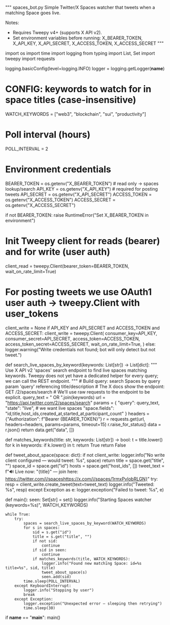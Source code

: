 """
spaces_bot.py
Simple Twitter/X Spaces watcher that tweets when a matching Space goes live.

Notes:
- Requires Tweepy v4+ (supports X API v2).
- Set environment variables before running:
    X_BEARER_TOKEN, X_API_KEY, X_API_SECRET, X_ACCESS_TOKEN, X_ACCESS_SECRET
"""

import os
import time
import logging
from typing import List, Set
import tweepy
import requests

logging.basicConfig(level=logging.INFO)
logger = logging.getLogger(__name__)

# CONFIG: keywords to watch for in space titles (case-insensitive)
WATCH_KEYWORDS = ["web3", "blockchain", "sui", "productivity"]

# Poll interval (hours)
POLL_INTERVAL = 2

# Environment credentials
BEARER_TOKEN = os.getenv("X_BEARER_TOKEN")  # read only -> spaces lookup/search
API_KEY = os.getenv("X_API_KEY")            # required for posting tweets
API_SECRET = os.getenv("X_API_SECRET")
ACCESS_TOKEN = os.getenv("X_ACCESS_TOKEN")
ACCESS_SECRET = os.getenv("X_ACCESS_SECRET")

if not BEARER_TOKEN:
    raise RuntimeError("Set X_BEARER_TOKEN in environment")

# Init Tweepy client for reads (bearer) and for write (user auth)
client_read = tweepy.Client(bearer_token=BEARER_TOKEN, wait_on_rate_limit=True)

# For posting tweets we use OAuth1 user auth -> tweepy.Client with user_tokens
client_write = None
if API_KEY and API_SECRET and ACCESS_TOKEN and ACCESS_SECRET:
    client_write = tweepy.Client(
        consumer_key=API_KEY,
        consumer_secret=API_SECRET,
        access_token=ACCESS_TOKEN,
        access_token_secret=ACCESS_SECRET,
        wait_on_rate_limit=True,
    )
else:
    logger.warning("Write credentials not found; bot will only detect but not tweet.")

def search_live_spaces_by_keyword(keywords: List[str]) -> List[dict]:
    """
    Use X API v2 'spaces' search endpoint to find live spaces matching keywords.
    Tweepy does not yet have a dedicated helper for every query; we can call the REST endpoint.
    """
    # Build query: search Spaces by query param 'query' referencing title/description
    # The X docs show the endpoint: GET /2/spaces/search
    # We'll use raw requests to the endpoint to be explicit.
    query_text = " OR ".join(keywords)
    url = "https://api.twitter.com/2/spaces/search"
    params = {
        "query": query_text,
        "state": "live",  # we want live spaces
        "space.fields": "id,title,host_ids,created_at,started_at,participant_count"
    }
    headers = {"Authorization": f"Bearer {BEARER_TOKEN}"}
    r = requests.get(url, headers=headers, params=params, timeout=15)
    r.raise_for_status()
    data = r.json()
    return data.get("data", [])

def matches_keywords(title: str, keywords: List[str]) -> bool:
    t = title.lower()
    for k in keywords:
        if k.lower() in t:
            return True
    return False

def tweet_about_space(space: dict):
    if not client_write:
        logger.info("No write client configured — would tweet: %s", space)
        return
    title = space.get("title", "<no-title>")
    space_id = space.get("id")
    hosts = space.get("host_ids", [])
    tweet_text = f"🔊 Live now: \"{title}\" — join here: https://twitter.com/i/spaceshttps://x.com/i/spaces/1rmxPvlobRLGN}"
    try:
        resp = client_write.create_tweet(text=tweet_text)
        logger.info("Tweeted: %s", resp)
    except Exception as e:
        logger.exception("Failed to tweet: %s", e)

def main():
    seen: Set[str] = set()
    logger.info("Starting Spaces watcher (keywords=%s)", WATCH_KEYWORDS)

    while True:
        try:
            spaces = search_live_spaces_by_keyword(WATCH_KEYWORDS)
            for s in spaces:
                sid = s.get("id")
                title = s.get("title", "")
                if not sid:
                    continue
                if sid in seen:
                    continue
                if matches_keywords(title, WATCH_KEYWORDS):
                    logger.info("Found new matching Space: id=%s title=%s", sid, title)
                    tweet_about_space(s)
                    seen.add(sid)
            time.sleep(POLL_INTERVAL)
        except KeyboardInterrupt:
            logger.info("Stopping by user")
            break
        except Exception:
            logger.exception("Unexpected error — sleeping then retrying")
            time.sleep(30)

if __name__ == "__main__":
    main()